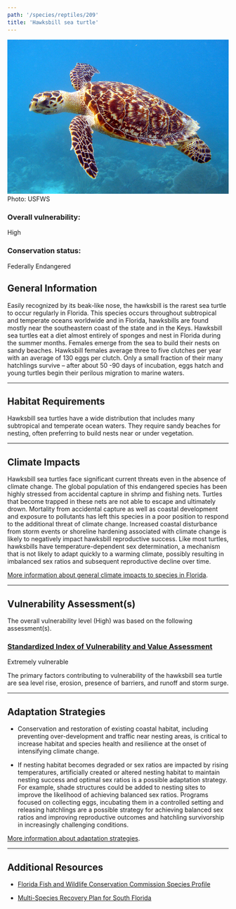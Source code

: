 ```yaml
---
path: '/species/reptiles/209'
title: 'Hawksbill sea turtle'
---
```


<content-header icon="turtles" title="Hawksbill sea turtle" subtitle="Eretmochelys imbricata">
</content-header>

<div id="TopSection">

<div class="header-photo"><img src="209.jpg" alt="Photo for 209"/>
<figcaption>Photo: USFWS</figcaption></div>

<div>

### Overall vulnerability:

<div class="vulnerability vulnerability-high">High</div>



### Conservation status:

Federally Endangered

</div>
</div>

## General Information

Easily recognized by its beak-like nose, the hawksbill is the rarest sea turtle to occur regularly in Florida.  This species occurs throughout subtropical and temperate oceans worldwide and in Florida, hawksbills are found mostly near the southeastern coast of the state and in the Keys.  Hawksbill sea turtles eat a diet almost entirely of sponges and nest in Florida during the summer months.  Females emerge from the sea to build their nests on sandy beaches.  Hawksbill females average three to five clutches per year with an average of 130 eggs per clutch.  Only a small fraction of their many hatchlings survive – after about 50 -90 days of incubation, eggs hatch and young turtles begin their perilous migration to marine waters.

<hr />

## Habitat Requirements

Hawksbill sea turtles have a wide distribution that includes many subtropical and temperate ocean waters. They require sandy beaches for nesting, often preferring to build nests near or under vegetation.

<hr />

## Climate Impacts

Hawksbill sea turtles face significant current threats even in the absence of climate change.  The global population of this endangered species has been highly stressed from accidental capture in shrimp and fishing nets.  Turtles that become trapped in these nets are not able to escape and ultimately drown.  Mortality from accidental capture as well as coastal development and exposure to pollutants has left this species in a poor position to respond to the additional threat of climate change.  Increased coastal disturbance from storm events or shoreline hardening associated with climate change is likely to negatively impact hawksbill reproductive success.  Like most turtles, hawksbills have temperature-dependent sex determination, a mechanism that is not likely to adapt quickly to a warming climate, possibly resulting in imbalanced sex ratios and subsequent reproductive decline over time.

[More information about general climate impacts to species in Florida](/impacts/species).



<hr />

## Vulnerability Assessment(s)

The overall vulnerability level (High) was based on the following assessment(s).
#### 
<div class="vulnerability-header">
<h3><a href="/impacts/vulnerability/sivva/species">Standardized Index of Vulnerability and Value Assessment</a></h3>
<div class="vulnerability vulnerability-extreme">Extremely vulnerable</div>
</div> 

The primary factors contributing to vulnerability of the hawksbill sea turtle are sea level rise, erosion, presence of barriers, and runoff and storm surge.


<hr />

## Adaptation Strategies

- Conservation and restoration of existing coastal habitat, including preventing over-development and traffic near nesting areas, is critical to increase habitat and species health and resilience at the onset of intensifying climate change.

- If nesting habitat becomes degraded or sex ratios are impacted by rising temperatures, artificially created or altered nesting habitat to maintain nesting success and optimal sex ratios is a possible adaptation strategy.  For example, shade structures could be added to nesting sites to improve the likelihood of achieving balanced sex ratios.  Programs focused on collecting eggs, incubating them in a controlled setting and releasing hatchlings are a possible strategy for achieving balanced sex ratios and improving reproductive outcomes and hatchling survivorship in increasingly challenging conditions.

[More information about adaptation strategies](/strategies).

<hr />


## Additional Resources

- [Florida Fish and Wildlife Conservation Commission Species Profile](https://myfwc.com/wildlifehabitats/profiles/reptiles/sea-turtles/hawksbill/)

- [Multi-Species Recovery Plan for South Florida](https://ecos.fws.gov/docs/recovery_plan/sfl_msrp/SFL_MSRP_Species.pdf)
